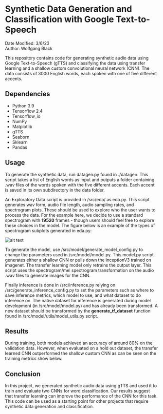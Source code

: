 # Synthetic Data Generation and Classification with Google Text-to-Speech

Date Modified: 3/6/23 <br>
Author: Wolfgang Black <br>

This repository contains code for generating synthetic audio data using Google Text-to-Speech (gTTS) and classifying the data using transfer learning and a shallow custom convolutional neural network (CNN). The data consists of 3000 English words, each spoken with one of five different accents.

## Dependencies
  - Python 3.9
  - Tensorflow 2.4
  - Tensorflow_io
  - NumPy
  - Matplotlib
  - gTTS
  - Seaborn
  - Sklearn
  - Pandas
  
## Usage
To generate the synthetic data, run datagen.py found in ./datagen. This script takes a list of English words as input and outputs a folder containing .wav files of the words spoken with the five different accents. Each accent is saved in its own subdirectory in the data folder. 

An Exploratory Data script is provided in /src/eda/ as eda.py. This script generates wav form, audio file length, audio sampling rates, and spectrogram plots. These should be used to explore who the user wants to process the data. For the example here, we decide to use a standard spectrogram with **19520** frames - though users should feel free to explore these choices in the model. The figure below is an example of the types of spectrogram subplots generated in eda.py:

![alt text](https://github.com/wolfgangjblack/synthetic_accent_module/blob/main/src/eda/artifacts/heritage_spec_subplot.png)

To generate the model, use /src/model/generate_model_config.py to change the parameters used in /src/model/model.py. This model.py script generates either a shallow CNN or pulls down the inceptionV3 trained on imagenet. The transfer learning model only retrains the output layer. This script uses the spectrogram/mel spectrogram transformation on the audio .wav files to generate images for the CNN. 

Finally inference is done in /src/inference.py relying on /src/generate_inference_config.py to set the parameters such as where to save inference metrics, which model to use, and what dataset to do inference on. The native dataset for inference is generated during model development (in /src/model/model.py) and has already been transformed. A new dataset should be transformed by the **generate_tf_dataset** function found in /src/model/utils/model_utils.py script.  

## Results
During training, both models achieved an accuracy of around 80% on the validation data. However, when evaluated on a hold out dataset, the transfer learned CNN outperformed the shallow custom CNN as can be seen on the training metrics show below.



## Conclusion
In this project, we generated synthetic audio data using gTTS and used it to train and evaluate two CNNs for word classification. Our results suggest that transfer learning can improve the performance of the CNN for this task. This code can be used as a starting point for other projects that require synthetic data generation and classification.
